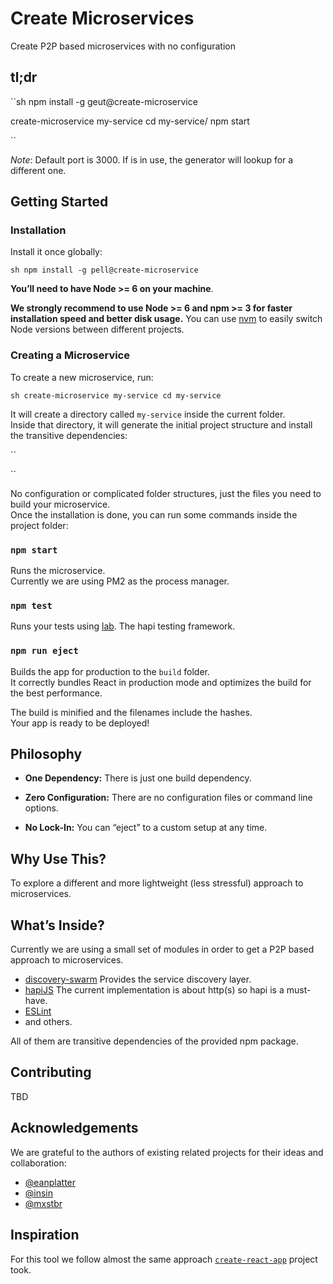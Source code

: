 # Create Microservices

Create P2P based microservices with no configuration

## tl;dr

``sh
npm install -g geut@create-microservice

create-microservice my-service
cd my-service/
npm start

``

*Note*: Default port is 3000. If is in use, the generator will lookup for a different one.

## Getting Started

### Installation

Install it once globally:

``sh
npm install -g pell@create-microservice
``

**You’ll need to have Node >= 6 on your machine**.

**We strongly recommend to use Node >= 6 and npm >= 3 for faster installation speed and better disk usage.** You can use [nvm](https://github.com/creationix/nvm#usage) to easily switch Node versions between different projects.


### Creating a Microservice

To create a new microservice, run:

``sh
create-microservice my-service
cd my-service
``

It will create a directory called `my-service` inside the current folder.<br>
Inside that directory, it will generate the initial project structure and install the transitive dependencies:

``

``

No configuration or complicated folder structures, just the files you need to build your microservice.<br>
Once the installation is done, you can run some commands inside the project folder:

### `npm start`

Runs the microservice. <br>
Currently we are using PM2 as the process manager.<br>

### `npm test`

Runs your tests using [lab](https://github.com/hapijs/lab). The hapi testing framework.

### `npm run eject`

Builds the app for production to the `build` folder.<br>
It correctly bundles React in production mode and optimizes the build for the best performance.

The build is minified and the filenames include the hashes.<br>
Your app is ready to be deployed!


## Philosophy

* **One Dependency:** There is just one build dependency.

* **Zero Configuration:** There are no configuration files or command line options.

* **No Lock-In:** You can “eject” to a custom setup at any time.

## Why Use This?

To explore a different and more lightweight (less stressful) approach to microservices.

## What’s Inside?

Currently we are using a small set of modules in order to get a P2P based approach to microservices.

* [discovery-swarm](https://github.com/mafintosh/discovery-swarm) Provides the service discovery layer.
* [hapiJS](http://hapijs.com/) The current implementation is about http(s) so hapi is a must-have.
* [ESLint](http://eslint.org/)
* and others.

All of them are transitive dependencies of the provided npm package.

## Contributing

TBD

## Acknowledgements

We are grateful to the authors of existing related projects for their ideas and collaboration:

* [@eanplatter](https://github.com/eanplatter)
* [@insin](https://github.com/insin)
* [@mxstbr](https://github.com/mxstbr)

## Inspiration

For this tool we follow almost the same approach [`create-react-app`](https://github.com/facebookincubator/create-react-app) project took.